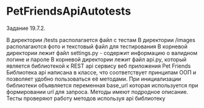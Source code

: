 # PetFriendsApiAutotests
Задание 19.7.2.

В директории /tests располагается файл с тестам
В директории /images располагаются фото и текстовый файл для тестирования
В корневой директории лежит файл settings.py - содержит информацию о валидном логине и пароле
В корневой директории лежит файл api.py, который является библиотекой к REST api сервису веб приложения Pet Friends
Библиотека api написана в классе, что соответствует принципам ООП и позволяет удобно пользоваться её методами. 
При инициализации библиотеки объявляется переменная base_url которая используется при формировании url для запроса.
Методы имеют подродное описание.
Тесты проверяют работу методов используя api библиотеку
